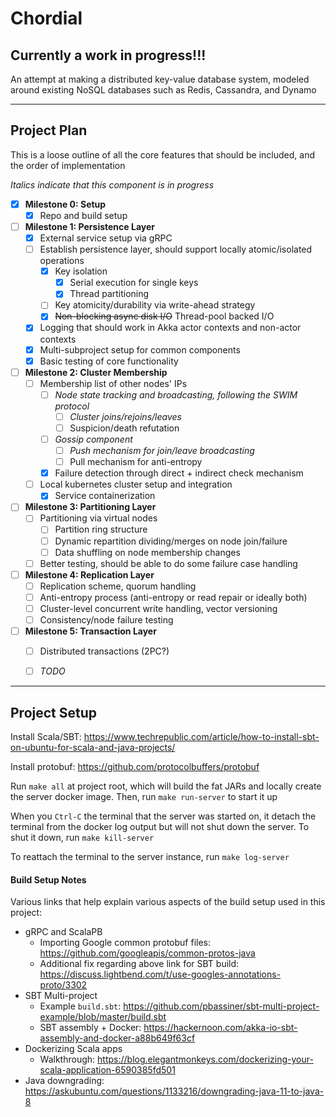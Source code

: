 
# Chordial

## **Currently a work in progress!!!**

An attempt at making a distributed key-value database system, modeled around existing NoSQL
databases such as Redis, Cassandra, and Dynamo


---
## Project Plan

This is a loose outline of all the core features that should be included, and the order
of implementation

_Italics indicate that this component is in progress_

- [x] **Milestone 0: Setup**
  - [x] Repo and build setup
- [ ] **Milestone 1: Persistence Layer**
  - [x] External service setup via gRPC
  - [ ] Establish persistence layer, should support locally atomic/isolated operations
    - [x] Key isolation
      - [x] Serial execution for single keys 
      - [x] Thread partitioning
    - [ ] Key atomicity/durability via write-ahead strategy
    - [x] ~~Non-blocking async disk I/O~~ Thread-pool backed I/O
  - [x] Logging that should work in Akka actor contexts and non-actor contexts
  - [x] Multi-subproject setup for common components
  - [x] Basic testing of core functionality
- [ ] **Milestone 2: Cluster Membership**
  - [ ] Membership list of other nodes' IPs
    - [ ] _Node state tracking and broadcasting, following the SWIM protocol_
      - [ ] _Cluster joins/rejoins/leaves_
      - [ ] Suspicion/death refutation
    - [ ] _Gossip component_
      - [ ] _Push mechanism for join/leave broadcasting_
      - [ ] Pull mechanism for anti-entropy
    - [x] Failure detection through direct + indirect check mechanism
  - [ ] Local kubernetes cluster setup and integration
    - [x] Service containerization
- [ ] **Milestone 3: Partitioning Layer**
  - [ ] Partitioning via virtual nodes
    - [ ] Partition ring structure
    - [ ] Dynamic repartition dividing/merges on node join/failure
    - [ ] Data shuffling on node membership changes
  - [ ] Better testing, should be able to do some failure case handling
- [ ] **Milestone 4: Replication Layer**
  - [ ] Replication scheme, quorum handling
  - [ ] Anti-entropy process (anti-entropy or read repair or ideally both)
  - [ ] Cluster-level concurrent write handling, vector versioning
  - [ ] Consistency/node failure testing
- [ ] **Milestone 5: Transaction Layer**
  - [ ] Distributed transactions (2PC?)
  - [ ] _TODO_


---
## Project Setup

Install Scala/SBT: <https://www.techrepublic.com/article/how-to-install-sbt-on-ubuntu-for-scala-and-java-projects/>

Install protobuf: <https://github.com/protocolbuffers/protobuf>

Run `make all` at project root, which will build the fat JARs and locally create the server
docker image. Then, run `make run-server` to start it up

When you `Ctrl-C` the terminal that the server was started on, it detach the terminal from
the docker log output but will not shut down the server. To shut it down, run `make kill-server`

To reattach the terminal to the server instance, run `make log-server`
  

#### Build Setup Notes

Various links that help explain various aspects of the build setup used in this project:

* gRPC and ScalaPB
  * Importing Google common protobuf files: <https://github.com/googleapis/common-protos-java>
  * Additional fix regarding above link for SBT build: <https://discuss.lightbend.com/t/use-googles-annotations-proto/3302>
* SBT Multi-project
  * Example `build.sbt`: <https://github.com/pbassiner/sbt-multi-project-example/blob/master/build.sbt>
  * SBT assembly + Docker: <https://hackernoon.com/akka-io-sbt-assembly-and-docker-a88b649f63cf>
* Dockerizing Scala apps
  * Walkthrough: https://blog.elegantmonkeys.com/dockerizing-your-scala-application-6590385fd501
* Java downgrading: <https://askubuntu.com/questions/1133216/downgrading-java-11-to-java-8>